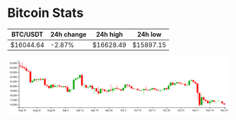 # Bitcoin Stats

BTC/USDT|24h change|24h high|24h low|
|---|---|---|---|
|$16044.64|-2.87%|$16628.49|$15897.15|

<img src="./chart.svg">
